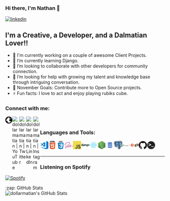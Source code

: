 ### Hi there, I'm Nathan 👋


[![linkedin](https://img.shields.io/badge/linkedin-%230077B5.svg?&style=for-the-badge&logo=linkedin&logoColor=white)](https://linkedin.com/in/nathan-salandy)

## I'm a Creative, a Developer, and a Dalmatian Lover!!

- 🔭 I'm currently working on a couple of awesome Client Projects.
- 🌱 I’m currently learning Django. 
- 👯 I’m looking to collaborate with other developers for community connection.
- 🤔 I’m looking for help with growing my talent and knowledge base through intriguing conversation.
- 🥅 November Goals: Contribute more to Open Source projects.
- ⚡ Fun facts: I love to act and enjoy playing rubiks cube.



### Connect with me:

[<img align="left" alt="dollarmatian.com" width="22px" src="https://raw.githubusercontent.com/iconic/open-iconic/master/svg/globe.svg" />][website]
[<img align="left" alt="dollarmatian | YouTube" width="22px" src="https://cdn.jsdelivr.net/npm/simple-icons@v3/icons/youtube.svg" />][youtube]
[<img align="left" alt="dollarmatian | Twitter" width="22px" src="https://cdn.jsdelivr.net/npm/simple-icons@v3/icons/twitter.svg" />][twitter]
[<img align="left" alt="dollarmatian | LinkedIn" width="22px" src="https://cdn.jsdelivr.net/npm/simple-icons@v3/icons/linkedin.svg" />][linkedin]
[<img align="left" alt="dollarmatian | Instagram" width="22px" src="https://cdn.jsdelivr.net/npm/simple-icons@v3/icons/instagram.svg" />][instagram]

<br />

### Languages and Tools:

<img align="left" alt="Visual Studio Code" width="26px" src="https://raw.githubusercontent.com/github/explore/80688e429a7d4ef2fca1e82350fe8e3517d3494d/topics/visual-studio-code/visual-studio-code.png" />
<img align="left" alt="HTML5" width="26px" src="https://raw.githubusercontent.com/github/explore/80688e429a7d4ef2fca1e82350fe8e3517d3494d/topics/html/html.png" />
<img align="left" alt="CSS3" width="26px" src="https://raw.githubusercontent.com/github/explore/80688e429a7d4ef2fca1e82350fe8e3517d3494d/topics/css/css.png" />
<img align="left" alt="Sass" width="26px" src="https://raw.githubusercontent.com/github/explore/80688e429a7d4ef2fca1e82350fe8e3517d3494d/topics/sass/sass.png" />
<img align="left" alt="JavaScript" width="26px" src="https://raw.githubusercontent.com/github/explore/80688e429a7d4ef2fca1e82350fe8e3517d3494d/topics/javascript/javascript.png" />
<img align="left" alt="JavaScript" width="26px" src="https://raw.githubusercontent.com/github/explore/80688e429a7d4ef2fca1e82350fe8e3517d3494d/topics/django/django.png" />
<img align="left" alt="React" width="26px" src="https://raw.githubusercontent.com/github/explore/80688e429a7d4ef2fca1e82350fe8e3517d3494d/topics/react/react.png" />
<img align="left" alt="Node.js" width="26px" src="https://raw.githubusercontent.com/github/explore/80688e429a7d4ef2fca1e82350fe8e3517d3494d/topics/nodejs/nodejs.png" />
<img align="left" alt="SQL" width="26px" src="https://raw.githubusercontent.com/github/explore/80688e429a7d4ef2fca1e82350fe8e3517d3494d/topics/sql/sql.png" />
<img align="left" alt="PSQL" width="26px" src="https://raw.githubusercontent.com/github/explore/80688e429a7d4ef2fca1e82350fe8e3517d3494d/topics/postgresql/postgresql.png" />
<img align="left" alt="MongoDB" width="26px" src="https://raw.githubusercontent.com/github/explore/80688e429a7d4ef2fca1e82350fe8e3517d3494d/topics/mongodb/mongodb.png" />
<img align="left" alt="Git" width="26px" src="https://raw.githubusercontent.com/github/explore/80688e429a7d4ef2fca1e82350fe8e3517d3494d/topics/git/git.png" />
<img align="left" alt="GitHub" width="26px" src="https://raw.githubusercontent.com/github/explore/78df643247d429f6cc873026c0622819ad797942/topics/github/github.png" />
<img align="left" alt="Terminal" width="26px" src="https://raw.githubusercontent.com/github/explore/80688e429a7d4ef2fca1e82350fe8e3517d3494d/topics/terminal/terminal.png" />
<br />
<br />


---

### Listening on Spotify

[![Spotify](https://novatorem.dollarmatian.vercel.app/api/spotify)](https://open.spotify.com/user/dollarmatian)

[website]: https://dollarmatian.dev
[twitter]: https://twitter.com/dollarmatian
[youtube]: https://youtube.com/channel/UCxmSumvVv2mdsQ5AvQvHMjQ
[instagram]: https://instagram.com/dollarmatian
[linkedin]: https://linkedin.com/in/nathan-salandy
[git-connected]: https://gitconnected.com/dollarmatian



  <summary>:zap: GitHub Stats</summary>

  <img align="left" alt="dollarmatian's GitHub Stats" src="https://github-readme-stats.dollarmatian.vercel.app/api?username=dollarmatian&show_icons=true&hide_border=true" />





